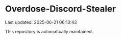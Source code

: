 # Overdose-Discord-Stealer

Last updated: 2025-06-21 06:13:43

This repository is automatically maintained.
